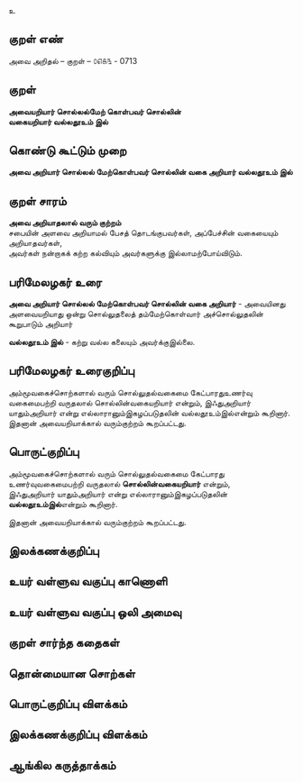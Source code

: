 உ

## குறள் எண் 

அவை அறிதல் – குறள் – ௦௭௧௩ - 0713  

## குறள் 

**அவையறியார் சொல்லல்மேற் கொள்பவர் சொல்லின்  
வகையறியார் வல்லதூஉம் இல்**  

## கொண்டு கூட்டும் முறை

**அவை அறியார் சொல்லல் மேற்கொள்பவர் சொல்லின் வகை அறியார் வல்லதூஉம் இல்**  

## குறள் சாரம் 

**அவை அறியாதலால் வரும் குற்றம்**  
சபையின் அளவை அறியாமல் பேசத் தொடங்குபவர்கள், அப்பேச்சின் வகையையும் அறியாதவர்கள்,    
அவர்கள் நன்றாகக் கற்ற கல்வியும் அவர்களுக்கு இல்லாமற்போய்விடும்.  

## பரிமேலழகர் உரை

**அவை அறியார் சொல்லல் மேற்கொள்பவர் சொல்லின் வகை அறியார்** - அவையினது அளவையறியாது ஒன்று சொல்லுதலைத் தம்மேற்கொள்வார் அச்சொல்லுதலின் கூறுபாடும் அறியார்  

**வல்லதூஉம் இல்** - கற்று வல்ல கலையும் அவர்க்குஇல்லை. 

## பரிமேலழகர் உரைகுறிப்பு   

அம்மூவகைச்சொற்களால் வரும் சொல்லுதல்வகைமை கேட்பாரதுஉணர்வு வகைமைபற்றி வருதலால் சொல்லின்வகையறியார் என்றும், இஃதுஅறியார் யாதும்அறியார் என்று எல்லாரானும்இகழப்படுதலின் வல்லதூஉம்இல்என்றும் கூறினார்.  
இதனான் அவையறியாக்கால் வரும்குற்றம் கூறப்பட்டது.    

## பொருட்குறிப்பு 

அம்மூவகைச்சொற்களால் வரும் சொல்லுதல்வகைமை கேட்பாரது உணர்வுவகைமைபற்றி வருதலால் **சொல்லின்வகையறியார்** என்றும்,  
இஃதுஅறியார் யாதும்அறியார் என்று எல்லாரானும்இகழப்படுதலின் **வல்லதூஉம்இல்**என்றும் கூறினார்.   

இதனான் அவையறியாக்கால் வரும்குற்றம் கூறப்பட்டது.    

## இலக்கணக்குறிப்பு  


## உயர் வள்ளுவ வகுப்பு காணொளி


## உயர் வள்ளுவ வகுப்பு ஒலி அமைவு 

 
## குறள் சார்ந்த கதைகள் 


## தொன்மையான சொற்கள்


## பொருட்குறிப்பு விளக்கம்


## இலக்கணக்குறிப்பு விளக்கம்


## ஆங்கில கருத்தாக்கம் 


